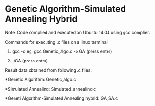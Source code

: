 # Genetic Algorithm-Simulated Annealing Hybrid

Note: Code complied and executed on Ubuntu 14.04 using gcc complier. 

Commands for executing .c files on a linux terminal:
1) gcc <file-name> -o <output-file name>
eg, gcc Genetic_algo.c -o GA (press enter)

2) ./GA  (press enter)

Result data obtained from following .c files:

*Genetic Algorithm: Genetic_algo.c

*Simulated Annealing: Simulated_annealing.c

*Geneti Algorithm-Simulated Annealing hybrid: GA_SA.c
